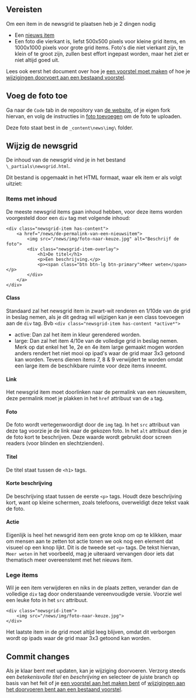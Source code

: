 ## Vereisten

Om een item in de newsgrid te plaatsen heb je 2 dingen nodig

- Een [nieuws item](/assets/newsitem-maken.md)
- Een foto die vierkant is, liefst 500x500 pixels voor kleine grid items, en 1000x1000 pixels voor grote grid items. Foto's die niet vierkant zijn, te klein of te groot zijn, zullen best effort ingepast worden, maar het ziet er niet altijd goed uit.

Lees ook eerst het document over hoe je [een voorstel moet maken](/processes/voorstellen-indienen.md) of hoe je [wijzigingen doorvoert aan een bestaand voorstel](/processes/voorstellen-wijzigen.md).

## Voeg de foto toe

Ga naar de `Code` tab in de repository van [de website](https://github.com/BasketLummen/Website), of je eigen fork hiervan, en volg de instructies in [foto toevoegen](/assets/foto-toevoegen.md) om de foto te uploaden. 

Deze foto staat best in de `_content\news\img\` folder.

## Wijzig de newsgrid

De inhoud van de newsgrid vind je in het bestand `\_partials\newsgrid.html`. 

Dit bestand is opgemaakt in het HTML formaat, waar elk item er als volgt uitziet:

### Items met inhoud

De meeste newsgrid items gaan inhoud hebben, voor deze items worden voorgesteld door een `div` tag met volgende inhoud:

```
<div class="newsgrid-item has-content">
	<a href="/news/de-permalink-van-een-nieuwsitem">
		<img src="/news/img/foto-naar-keuze.jpg" alt="Beschrijf de foto">
		<div class="newsgrid-item-overlay">
			<h1>De titel</h1>
			<p>Een beschrijving.</p>
			<p><span class="btn btn-lg btn-primary">Meer weten</span></p>
		</div>
	</a>
</div>
```

#### Class

Standaard zal het newsgrid item in zwart-wit renderen en 1/10de van de grid in beslag nemen, als je dit gedrag wil wijzigen kan je een class toevoegen aan de `div` tag. Bvb `<div class="newsgrid-item has-content *active*">`

* active: Dan zal het item in kleur gerendered worden.
* large: Dan zal het item 4/10e van de volledige grid in beslag nemen. Merk op dat enkel het 1e, 2e en 4e item large gemaakt mogen worden anders rendert het niet mooi op ipad's waar de grid maar 3x3 getoond kan worden. Tevens dienen items 7, 8 & 9 verwijdert te worden omdat een large item de beschikbare ruimte voor deze items inneemt.

#### Link

Het newsgrid item moet doorlinken naar de permalink van een nieuwsitem, deze permalink moet je plakken in het `href` attribuut van de `a` tag.

#### Foto

De foto wordt vertegenwoordigt door de `img` tag. In het `src` attribuut van deze tag voorzie je de link naar de gekozen foto. In het `alt` attribuut dien je de foto kort te beschrijven. Deze waarde wordt gebruikt door screen readers (voor blinden en slechtzienden).

#### Titel

De titel staat tussen de `<h1>` tags.

#### Korte beschrijving

De beschrijving staat tussen de eerste `<p>` tags. Houdt deze beschrijving kort, want op kleine schermen, zoals telefoons, overweldigt deze tekst vaak de foto.

#### Actie

Eigenlijk is heel het newsgrid item een grote knop om op te klikken, maar om mensen aan te zetten tot actie tonen we ook nog een element dat visueel op een knop lijkt. Dit is de tweede set `<p>` tags. De tekst hiervan, `Meer weten` in het voorbeeld, mag je uiteraard vervangen door iets dat thematisch meer overeenstemt met het nieuws item.

### Lege items

Wil je een item verwijderen en niks in de plaats zetten, verander dan de volledige `div` tag door onderstaande vereenvoudigde versie. Voorzie wel een leuke foto in het `src` attribuut.

```
<div class="newsgrid-item">
    <img src="/news/img/foto-naar-keuze.jpg">
</div>  
```

Het laatste item in de grid moet altijd leeg blijven, omdat dit verborgen wordt op ipads waar de grid maar 3x3 getoond kan worden.

## Commit changes

Als je klaar bent met updaten, kan je wijziging doorvoeren. Verzorg steeds een *betekenisvolle titel* en *beschrijving* en selecteer de juiste branch op basis van het feit of je [een voorstel aan het maken bent](/processes/voorstellen-indienen.md) of [wijzigingen aan het doorvoeren bent aan een bestaand voorstel](/processes/voorstellen-wijzigen.md).